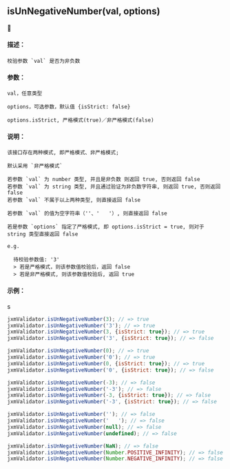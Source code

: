 
## isUnNegativeNumber(val, options)

#### 描述：

    校验参数 `val` 是否为非负数

#### 参数：

    val，任意类型

    options，可选参数，默认值 {isStrict: false}

    options.isStrict, 严格模式(true)／非严格模式(false)

#### 说明：

    该接口存在两种模式, 即严格模式、非严格模式;

    默认采用 `非严格模式`

    若参数 `val` 为 number 类型, 并且是非负数 则返回 true, 否则返回 false
    若参数 `val` 为 string 类型, 并且通过验证为非负数字符串, 则返回 true, 否则返回 false
    若参数 `val` 不属于以上两种类型, 则直接返回 false

    若参数 `val` 的值为空字符串（''、'   '）, 则直接返回 false

    若是参数 `options` 指定了严格模式, 即 options.isStrict = true, 则对于 string 类型直接返回 false

    e.g.

      待校验参数值: '3'
      > 若是严格模式，则该参数值校验后，返回 false
      > 若是非严格模式, 则该参数值校验后, 返回 true

#### 示例：
s
```javascript
jxmValidator.isUnNegativeNumber(3); // => true
jxmValidator.isUnNegativeNumber('3'); // => true
jxmValidator.isUnNegativeNumber(3, {isStrict: true}); // => true
jxmValidator.isUnNegativeNumber('3', {isStrict: true}); // => false

jxmValidator.isUnNegativeNumber(0); // => true
jxmValidator.isUnNegativeNumber('0'); // => true
jxmValidator.isUnNegativeNumber(0, {isStrict: true}); // => true
jxmValidator.isUnNegativeNumber('0', {isStrict: true}); // => false

jxmValidator.isUnNegativeNumber(-3); // => false
jxmValidator.isUnNegativeNumber('-3'); // => false
jxmValidator.isUnNegativeNumber(-3, {isStrict: true}); // => false
jxmValidator.isUnNegativeNumber('-3', {isStrict: true}); // => false

jxmValidator.isUnNegativeNumber(''); // => false
jxmValidator.isUnNegativeNumber('   '); // => false
jxmValidator.isUnNegativeNumber(null); // => false
jxmValidator.isUnNegativeNumber(undefined); // => false

jxmValidator.isUnNegativeNumber(NaN); // => false
jxmValidator.isUnNegativeNumber(Number.POSITIVE_INFINITY); // => false
jxmValidator.isUnNegativeNumber(Number.NEGATIVE_INFINITY); // => false
```
